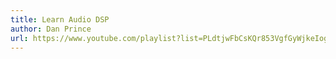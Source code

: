 ```yaml
---
title: Learn Audio DSP
author: Dan Prince
url: https://www.youtube.com/playlist?list=PLdtjwFbCsKQr853VgfGyWjkeIog-R4iJ0
---
```

